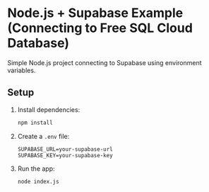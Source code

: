 # Node.js + Supabase Example (Connecting to Free SQL Cloud Database)

Simple Node.js project connecting to Supabase using environment variables.

## Setup

1. Install dependencies:

    ```bash
    npm install
    ```

2. Create a `.env` file:

    ```env
    SUPABASE_URL=your-supabase-url
    SUPABASE_KEY=your-supabase-key
    ```

3. Run the app:

    ```bash
    node index.js
    ```